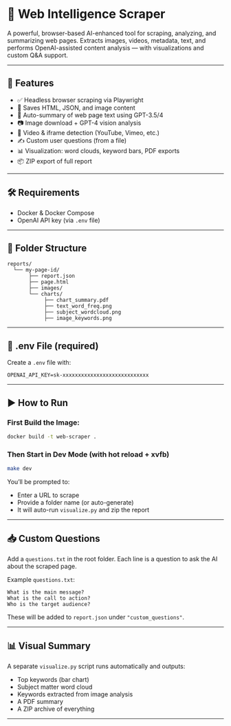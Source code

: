# 🧠 Web Intelligence Scraper

A powerful, browser-based AI-enhanced tool for scraping, analyzing, and summarizing web pages. Extracts images, videos, metadata, text, and performs OpenAI-assisted content analysis — with visualizations and custom Q&A support.

---

## 🚀 Features

- ✅ Headless browser scraping via Playwright
- 📄 Saves HTML, JSON, and image content
- 🧠 Auto-summary of web page text using GPT-3.5/4
- 📷 Image download + GPT-4 vision analysis
- 🎥 Video & iframe detection (YouTube, Vimeo, etc.)
- ✍️ Custom user questions (from a file)
- 📊 Visualization: word clouds, keyword bars, PDF exports
- 📦 ZIP export of full report

---

## 🛠️ Requirements

- Docker & Docker Compose
- OpenAI API key (via `.env` file)

---

## 📁 Folder Structure

```
reports/
  └── my-page-id/
       ├── report.json
       ├── page.html
       ├── images/
       └── charts/
            ├── chart_summary.pdf
            ├── text_word_freq.png
            ├── subject_wordcloud.png
            ├── image_keywords.png
```

---

## 🔐 .env File (required)

Create a `.env` file with:

```
OPENAI_API_KEY=sk-xxxxxxxxxxxxxxxxxxxxxxxxxxxx
```

---

## ▶️ How to Run

### First Build the Image:
```bash
docker build -t web-scraper .
```

### Then Start in Dev Mode (with hot reload + xvfb)
```bash
make dev
```

You’ll be prompted to:
- Enter a URL to scrape
- Provide a folder name (or auto-generate)
- It will auto-run `visualize.py` and zip the report

---

## 📥 Custom Questions

Add a `questions.txt` in the root folder. Each line is a question to ask the AI about the scraped page.

Example `questions.txt`:
```
What is the main message?
What is the call to action?
Who is the target audience?
```

These will be added to `report.json` under `"custom_questions"`.

---

## 📊 Visual Summary

A separate `visualize.py` script runs automatically and outputs:
- Top keywords (bar chart)
- Subject matter word cloud
- Keywords extracted from image analysis
- A PDF summary
- A ZIP archive of everything

---
